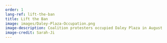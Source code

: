 ```yaml
---
order: 1
lang-ref: lift-the-ban
title: Lift the Ban
image: images/Daley-Plaza-Occupation.png
image-description: Coalition protesters occupied Daley Plaza in August 2020.
image-credit: Sarah-Ji
---
```

